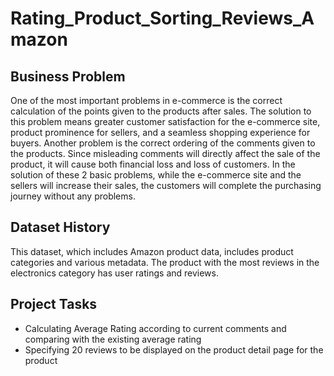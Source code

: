 # Rating_Product_Sorting_Reviews_Amazon

## Business Problem
One of the most important problems in e-commerce is the correct calculation of the points given to the products after sales. The solution to this problem means greater customer satisfaction for the e-commerce site, product prominence for sellers, and a seamless shopping experience for buyers. Another problem is the correct ordering of the comments given to the products. Since misleading comments will directly affect the sale of the product, it will cause both financial loss and loss of customers. In the solution of these 2 basic problems, while the e-commerce site and the sellers will increase their sales, the customers will complete the purchasing journey without any problems.

## Dataset History
This dataset, which includes Amazon product data, includes product categories and various metadata. The product with the most reviews in the electronics category has user ratings and reviews.

## Project Tasks

* Calculating Average Rating according to current comments and comparing with the existing average rating
* Specifying 20 reviews to be displayed on the product detail page for the product
